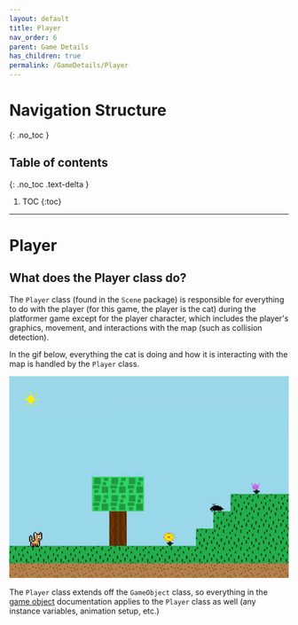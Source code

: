 ```yaml
---
layout: default
title: Player
nav_order: 6
parent: Game Details
has_children: true
permalink: /GameDetails/Player
---
```


# Navigation Structure
{: .no_toc }

## Table of contents
{: .no_toc .text-delta }

1. TOC
{:toc}

---

# Player

## What does the Player class do?

The `Player` class (found in the `Scene` package) is responsible for everything to do with the player (for this game, the player is the cat) 
during the platformer game except for the player character, which includes the player's graphics, movement, and interactions with the map (such as collision detection).

In the gif below, everything the cat is doing and how it is interacting with the map is handled by the `Player` class.

![game-screen-1.gif](../../assets/images/playing-level.gif)

The `Player` class extends off the `GameObject` class, so everything in the [game object]() documentation applies to the `Player` class as well
(any instance variables, animation setup, etc.)